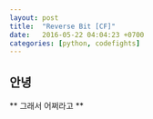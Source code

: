 ```yaml
---
layout: post
title:  "Reverse Bit [CF]"
date:   2016-05-22 04:04:23 +0700
categories: [python, codefights]
---
```


## 안녕
** 그래서 어쩌라고 **

